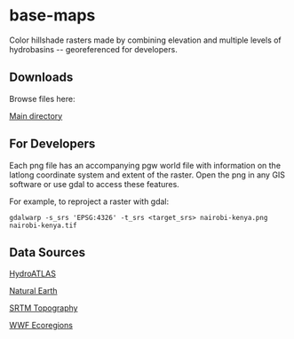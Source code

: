 # base-maps
Color hillshade rasters made by combining elevation and multiple levels of hydrobasins -- georeferenced for developers.

## Downloads

Browse files here:

[Main directory](https://github.com/geographyclub/base-maps/tree/main/hillshade/)

## For Developers

Each png file has an accompanying pgw world file with information on the latlong coordinate system and extent of the raster. Open the png in any GIS software or use gdal to access these features.  

For example, to reproject a raster with gdal:  
```shell
gdalwarp -s_srs 'EPSG:4326' -t_srs <target_srs> nairobi-kenya.png nairobi-kenya.tif
```

## Data Sources

[HydroATLAS](https://www.hydrosheds.org/hydroatlas)

[Natural Earth](https://www.naturalearthdata.com/downloads/)

[SRTM Topography](https://catalog.data.gov/dataset/srtm15_plus-estimated-topography-15-seconds-global-v1)

[WWF Ecoregions](https://www.worldwildlife.org/publications/terrestrial-ecoregions-of-the-world)
